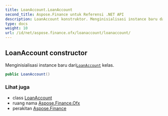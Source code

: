 ```yaml
---
title: LoanAccount.LoanAccount
second_title: Aspose.Finance untuk Referensi .NET API
description: LoanAccount konstruktor. Menginisialisasi instance baru dariLoanAccount kelas.
type: docs
weight: 10
url: /id/net/aspose.finance.ofx/loanaccount/loanaccount/
---
```

## LoanAccount constructor

Menginisialisasi instance baru dari[`LoanAccount`](../) kelas.

```csharp
public LoanAccount()
```

### Lihat juga

* class [LoanAccount](../)
* ruang nama [Aspose.Finance.Ofx](../../loanaccount/)
* perakitan [Aspose.Finance](../../../)


